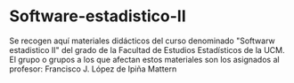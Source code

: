 # Software-estadistico-II
Se recogen aquí materiales didácticos del curso denominado "Softwarw estadistico II" del grado de la Facultad de Estudios Estadísticos de la UCM.
El grupo o grupos a los que afectan estos materiales son los asignados al profesor:
Francisco J.  López de Ipiña  Mattern
